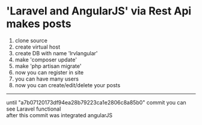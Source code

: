 'Laravel and AngularJS' via Rest Api makes posts
==============================================

1. clone source
2. create virtual host
3. create DB with name 'lrvlangular'  
4. make 'composer update'  
5. make 'php artisan migrate'
6. now you can register in site 
7. you can have many users
8. now you can create/edit/delete your posts

---------------

until "a7b07120173df94ea28b79223ca1e2806c8a85b0" commit you can see Laravel functional  
after this commit was integrated angularJS
